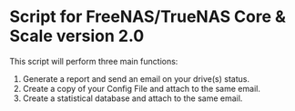 # Script for FreeNAS/TrueNAS Core & Scale version 2.0

This script will perform three main functions: 
1) Generate a report and send an email on your drive(s) status. 
2) Create a copy of your Config File and attach to the same email. 
3) Create a statistical database and attach to the same email.
